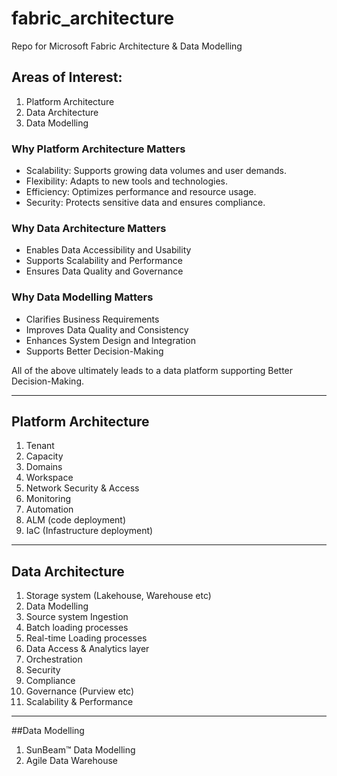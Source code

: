 # fabric_architecture
Repo for Microsoft Fabric Architecture & Data Modelling

## Areas of Interest:
1. Platform Architecture
2. Data Architecture
3. Data Modelling

### Why Platform Architecture Matters
- Scalability: Supports growing data volumes and user demands.
- Flexibility: Adapts to new tools and technologies.
- Efficiency: Optimizes performance and resource usage.
- Security: Protects sensitive data and ensures compliance.

### Why Data Architecture Matters
- Enables Data Accessibility and Usability
- Supports Scalability and Performance
- Ensures Data Quality and Governance

### Why Data Modelling Matters
- Clarifies Business Requirements
- Improves Data Quality and Consistency
- Enhances System Design and Integration
- Supports Better Decision-Making

All of the above ultimately leads to a data platform supporting Better Decision-Making.

---

## Platform Architecture
1. Tenant
2. Capacity
3. Domains
4. Workspace
5. Network Security & Access
6. Monitoring
7. Automation
8. ALM (code deployment)
9. IaC (Infastructure deployment)

---

## Data Architecture
1. Storage system (Lakehouse, Warehouse etc)
2. Data Modelling
3. Source system Ingestion
4. Batch loading processes
5. Real-time Loading processes
6. Data Access & Analytics layer
7. Orchestration
8. Security
9. Compliance
10. Governance (Purview etc)
11. Scalability & Performance

---

##Data Modelling
1. SunBeam™ Data Modelling 
2. Agile Data Warehouse
